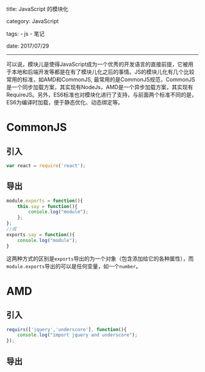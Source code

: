 title: JavaScript 的模块化

category: JavaScript

tags: 
    - js
    - 笔记

date: 2017/07/29

---

可以说，模块儿是使得JavaScript成为一个优秀的开发语言的直接前提，它被用于本地和后端开发等都是在有了模块儿化之后的事情。JS的模块儿化有几个比较常用的标准，如AMD和CommonJS, 最常用的是CommonJS规范，CommonJS是一个同步加载方案，其实现有NodeJs，AMD是一个异步加载方案，其实现有RequireJS。另外，ES6标准也对模块化进行了支持，与前面两个标准不同的是，ES6为编译时加载，便于静态优化、动态绑定等。

# CommonJS

## 引入
```js
var react = require('react');
```

## 导出
```js
module.exports = function(){
    this.say = function(){
        console.log("module");
    };
};
//或
exports.say = function(){
    console.log("module");
}
```

这两种方式的区别是``exports``导出的为一个对象（包含添加给它的各种属性），而``module.exports``导出的可以是任何变量，如一个``number``。


# AMD

## 引入

```js
requirs(['jquery','underscore'], function(){
    console.log("import jquery and underscore");
});
```

## 导出

```js

```
